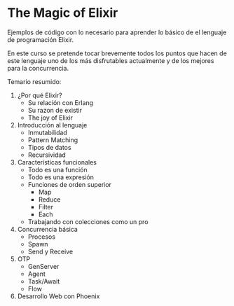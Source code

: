 # The Magic of Elixir
Ejemplos de código con lo necesario para aprender lo básico de el lenguaje de programación Elixir.

En este curso se pretende tocar brevemente todos los puntos que hacen de este lenguaje uno de los más disfrutables
actualmente y de los mejores para la concurrencia.

Temario resumido:

1. ¿Por qué Elixir?
    - Su relación con Erlang
    - Su razon de existir
    - The joy of Elixir
2. Introducción al lenguaje
    - Inmutabilidad
    - Pattern Matching
    - Tipos de datos
    - Recursividad
3. Características funcionales
    - Todo es una función
    - Todo es una expresión
    - Funciones de orden superior
        - Map
        - Reduce
        - Filter
        - Each
    - Trabajando con colecciones como un pro
4. Concurrencia básica
    - Procesos
    - Spawn
    - Send y Receive
5. OTP
    - GenServer
    - Agent
    - Task/Await
    - Flow
6. Desarrollo Web con Phoenix
